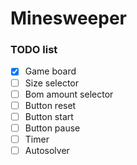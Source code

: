 # Minesweeper

### TODO list

- [x] Game board
- [ ] Size selector
- [ ] Bom amount selector
- [ ] Button reset
- [ ] Button start
- [ ] Button pause
- [ ] Timer
- [ ] Autosolver
